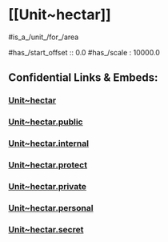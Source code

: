 
# [[Unit~hectar]] 

#is_a_/unit_/for_/area 


#has_/start_offset :: 0.0
#has_/scale : 10000.0


## Confidential Links & Embeds: 

### [Unit~hectar](/_Standards/Unit/SI-Unit/derived_Unit/Unit~hectar.md) 

### [Unit~hectar.public](/_public/Unit/SI-Unit/derived_Unit/Unit~hectar.public.md) 

### [Unit~hectar.internal](/_internal/Unit/SI-Unit/derived_Unit/Unit~hectar.internal.md) 

### [Unit~hectar.protect](/_protect/Unit/SI-Unit/derived_Unit/Unit~hectar.protect.md) 

### [Unit~hectar.private](/_private/Unit/SI-Unit/derived_Unit/Unit~hectar.private.md) 

### [Unit~hectar.personal](/_personal/Unit/SI-Unit/derived_Unit/Unit~hectar.personal.md) 

### [Unit~hectar.secret](/_secret/Unit/SI-Unit/derived_Unit/Unit~hectar.secret.md)

